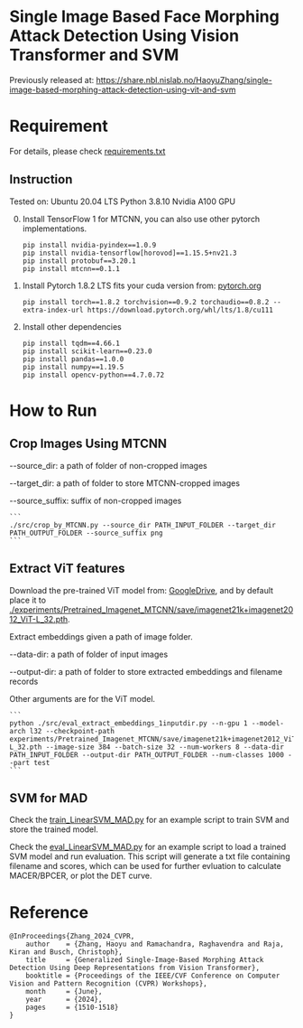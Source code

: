 # Single Image Based Face Morphing Attack Detection Using Vision Transformer and SVM
Previously released at:
https://share.nbl.nislab.no/HaoyuZhang/single-image-based-morphing-attack-detection-using-vit-and-svm

# Requirement
For details, please check [requirements.txt](./requirements.txt)

## Instruction
Tested on:
    Ubuntu 20.04 LTS
    Python 3.8.10
    Nvidia A100 GPU

0. Install TensorFlow 1 for MTCNN, you can also use other pytorch implementations.
    ```
    pip install nvidia-pyindex==1.0.9
    pip install nvidia-tensorflow[horovod]==1.15.5+nv21.3
    pip install protobuf==3.20.1
    pip install mtcnn==0.1.1
    ```

1. Install Pytorch 1.8.2 LTS fits your cuda version from: [pytorch.org](https://pytorch.org/get-started/previous-versions/)
    ```
    pip install torch==1.8.2 torchvision==0.9.2 torchaudio==0.8.2 --extra-index-url https://download.pytorch.org/whl/lts/1.8/cu111
    ```
2. Install other dependencies
    ```
    pip install tqdm==4.66.1
    pip install scikit-learn==0.23.0
    pip install pandas==1.0.0
    pip install numpy==1.19.5
    pip install opencv-python==4.7.0.72
    ```
# How to Run

## Crop Images Using MTCNN
--source_dir: a path of folder of non-cropped images

--target_dir: a path of folder to store MTCNN-cropped images

--source_suffix: suffix of non-cropped images

    ```
    ./src/crop_by_MTCNN.py --source_dir PATH_INPUT_FOLDER --target_dir PATH_OUTPUT_FOLDER --source_suffix png
    ```

## Extract ViT features

Download the pre-trained ViT model from: [GoogleDrive](https://drive.google.com/file/d/17_2NMniZ7OoLsCWaHCRxpZ3DKtROFyi2/view?usp=sharing), and by default place it to [./experiments/Pretrained_Imagenet_MTCNN/save/imagenet21k+imagenet2012_ViT-L_32.pth](./experiments/Pretrained_Imagenet_MTCNN/save/).

Extract embeddings given a path of image folder.

--data-dir: a path of folder of input images

--output-dir: a path of folder to store extracted embeddings and filename records

Other arguments are for the ViT model.

    ```
    python ./src/eval_extract_embeddings_1inputdir.py --n-gpu 1 --model-arch l32 --checkpoint-path experiments/Pretrained_Imagenet_MTCNN/save/imagenet21k+imagenet2012_ViT-L_32.pth --image-size 384 --batch-size 32 --num-workers 8 --data-dir PATH_INPUT_FOLDER --output-dir PATH_OUTPUT_FOLDER --num-classes 1000 --part test
    ```
## SVM for MAD
Check the [train_LinearSVM_MAD.py](./src/train_LinearSVM_MAD.py) for an example script to train SVM and store the trained model.

Check the [eval_LinearSVM_MAD.py](./src/eval_LinearSVM_MAD.py) for an example script to load a trained SVM model and run evaluation.
This script will generate a txt file containing filename and scores, which can be used for further evluation to calculate MACER/BPCER, or plot the DET curve.


# Reference

```
@InProceedings{Zhang_2024_CVPR,
    author    = {Zhang, Haoyu and Ramachandra, Raghavendra and Raja, Kiran and Busch, Christoph},
    title     = {Generalized Single-Image-Based Morphing Attack Detection Using Deep Representations from Vision Transformer},
    booktitle = {Proceedings of the IEEE/CVF Conference on Computer Vision and Pattern Recognition (CVPR) Workshops},
    month     = {June},
    year      = {2024},
    pages     = {1510-1518}
}
```



